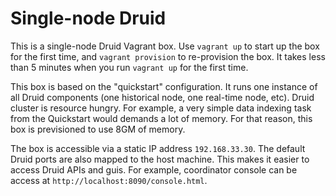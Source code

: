 # Single-node Druid

This is a single-node Druid Vagrant box. Use `vagrant up` to start up the box for the first time, and `vagrant provision` to re-provision the box. It takes less than 5 minutes when you run `vagrant up` for the first time.

This box is based on the "quickstart" configuration. It runs one instance of all Druid components (one historical node, one real-time node, etc). Druid cluster is resource hungry. For example, a very simple data indexing task from the Quickstart would demands a lot of memory. For that reason, this box is previsioned to use 8GM of memory.

The box is accessible via a static IP address `192.168.33.30`. The default Druid ports are also mapped to the host machine. This makes it easier to access Druid APIs and guis. For example, coordinator console can be access at `http://localhost:8090/console.html`.